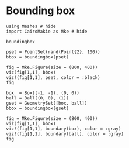 # Bounding box

```@example boundingbox
using Meshes # hide
import CairoMakie as Mke # hide
```

```@docs
boundingbox
```

```@example boundingbox
pset = PointSet(rand(Point{2}, 100))
bbox = boundingbox(pset)

fig = Mke.Figure(size = (800, 400))
viz(fig[1,1], bbox)
viz!(fig[1,1], pset, color = :black)
fig
```

```@example boundingbox
box  = Box((-1, -1), (0, 0))
ball = Ball((0, 0), (1))
gset = GeometrySet([box, ball])
bbox = boundingbox(gset)

fig = Mke.Figure(size = (800, 400))
viz(fig[1,1], bbox)
viz!(fig[1,1], boundary(box), color = :gray)
viz!(fig[1,1], boundary(ball), color = :gray)
fig
```
